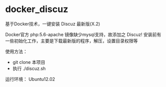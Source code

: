# docker_discuz

基于Docker技术，一键安装 Discuz 最新版(X.2)

Docker官方 php:5.6-apache 镜像缺少mysql支持，故添加之
Discuz! 安装前有一些初始化工作，主要是下载最新版的程序，解压，设置目录权限等

使用方法：
  - git clone 本项目
  - 执行 ./discuz.sh

运行环境：
   Ubuntu12.02
